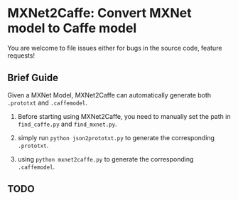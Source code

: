 # MXNet2Caffe: Convert MXNet model to Caffe model

You are welcome to file issues either for bugs in the source code, feature requests!


## Brief Guide

Given a MXNet Model, MXNet2Caffe can automatically generate both `.prototxt` and `.caffemodel`.

1. Before starting using MXNet2Caffe, you need to manually set the path in `find_caffe.py` and `find_mxnet.py`.

2. simply run `python json2prototxt.py` to generate the corresponding `.prototxt`.

3. using `python mxnet2caffe.py` to generate the corresponding `.caffemodel`.


## TODO


